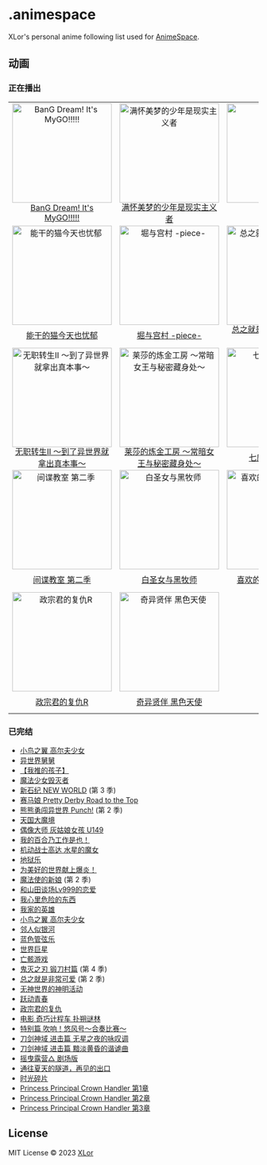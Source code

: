 # .animespace

XLor's personal anime following list used for [AnimeSpace](https://github.com/yjl9903/AnimeSpace).

## 动画

<!-- __inject_start__ -->
### 正在播出

<table><tbody>
<tr><td align="center"><a href="https://bangumi.tv/subject/428735"><img src="https://lain.bgm.tv/pic/cover/l/e7/a7/428735_1v11n.jpg" alt="BanG Dream! It's MyGO!!!!!" style="height:200px;" /></a><div style="display:flex;align-items:center;justify-content:center;height:2em;padding:4px;"><a href="https://bangumi.tv/subject/428735"">BanG Dream! It's MyGO!!!!!</a></div></td><td align="center"><a href="https://bangumi.tv/subject/408351"><img src="https://lain.bgm.tv/pic/cover/l/34/17/408351_R44A4.jpg" alt="满怀美梦的少年是现实主义者" style="height:200px;" /></a><div style="display:flex;align-items:center;justify-content:center;height:2em;padding:4px;"><a href="https://bangumi.tv/subject/408351"">满怀美梦的少年是现实主义者</a></div></td><td align="center"><a href="https://bangumi.tv/subject/333979"><img src="https://lain.bgm.tv/pic/cover/l/68/ea/333979_lG5Gt.jpg" alt="谎言游戏" style="height:200px;" /></a><div style="display:flex;align-items:center;justify-content:center;height:2em;padding:4px;"><a href="https://bangumi.tv/subject/333979"">谎言游戏</a></div></td><td align="center"><a href="https://bangumi.tv/subject/425591"><img src="https://lain.bgm.tv/pic/cover/l/6b/c0/425591_SI26V.jpg" alt="不死少女 杀人笑剧" style="height:200px;" /></a><div style="display:flex;align-items:center;justify-content:center;height:2em;padding:4px;"><a href="https://bangumi.tv/subject/425591"">不死少女 杀人笑剧</a></div></td></tr>
<tr><td align="center"><a href="https://bangumi.tv/subject/384672"><img src="https://lain.bgm.tv/pic/cover/l/b2/54/384672_mkgkn.jpg" alt="能干的猫今天也忧郁" style="height:200px;" /></a><div style="display:flex;align-items:center;justify-content:center;height:2em;padding:4px;"><a href="https://bangumi.tv/subject/384672"">能干的猫今天也忧郁</a></div></td><td align="center"><a href="https://bangumi.tv/subject/425992"><img src="https://lain.bgm.tv/pic/cover/l/75/b2/425992_kV5CF.jpg" alt="堀与宫村 -piece-" style="height:200px;" /></a><div style="display:flex;align-items:center;justify-content:center;height:2em;padding:4px;"><a href="https://bangumi.tv/subject/425992"">堀与宫村 -piece-</a></div></td><td align="center"><a href="https://bangumi.tv/subject/441233"><img src="https://lain.bgm.tv/pic/cover/l/5a/24/441233_nJ7Do.jpg" alt="总之就是非常可爱 女子高中篇" style="height:200px;" /></a><div style="display:flex;align-items:center;justify-content:center;height:2em;padding:4px;"><a href="https://bangumi.tv/subject/441233"">总之就是非常可爱 女子高中篇</a></div></td><td align="center"><a href="https://bangumi.tv/subject/414461"><img src="https://lain.bgm.tv/pic/cover/l/c0/fe/414461_9BW1L.jpg" alt="僵尸百分百～在成为僵尸前要做的100件事～" style="height:200px;" /></a><div style="display:flex;align-items:center;justify-content:center;height:2em;padding:4px;"><a href="https://bangumi.tv/subject/414461"">僵尸百分百～在成为僵尸前要做的100件事～</a></div></td></tr>
<tr><td align="center"><a href="https://bangumi.tv/subject/373247"><img src="https://lain.bgm.tv/pic/cover/l/cf/55/373247_RKvIl.jpg" alt="无职转生Ⅱ ～到了异世界就拿出真本事～" style="height:200px;" /></a><div style="display:flex;align-items:center;justify-content:center;height:2em;padding:4px;"><a href="https://bangumi.tv/subject/373247"">无职转生Ⅱ ～到了异世界就拿出真本事～</a></div></td><td align="center"><a href="https://bangumi.tv/subject/425236"><img src="https://lain.bgm.tv/pic/cover/l/bb/bf/425236_3CtyP.jpg" alt="莱莎的炼金工房 ～常暗女王与秘密藏身处～" style="height:200px;" /></a><div style="display:flex;align-items:center;justify-content:center;height:2em;padding:4px;"><a href="https://bangumi.tv/subject/425236"">莱莎的炼金工房 ～常暗女王与秘密藏身处～</a></div></td><td align="center"><a href="https://bangumi.tv/subject/362006"><img src="https://lain.bgm.tv/pic/cover/l/4c/b3/362006_A52M3.jpg" alt="七魔剑支配天下" style="height:200px;" /></a><div style="display:flex;align-items:center;justify-content:center;height:2em;padding:4px;"><a href="https://bangumi.tv/subject/362006"">七魔剑支配天下</a></div></td><td align="center"><a href="https://bangumi.tv/subject/410203"><img src="https://lain.bgm.tv/pic/cover/l/e6/62/410203_mDDq8.jpg" alt="AI电子基因" style="height:200px;" /></a><div style="display:flex;align-items:center;justify-content:center;height:2em;padding:4px;"><a href="https://bangumi.tv/subject/410203"">AI电子基因</a></div></td></tr>
<tr><td align="center"><a href="https://bangumi.tv/subject/428418"><img src="https://lain.bgm.tv/pic/cover/l/a8/e9/428418_INzI8.jpg" alt="间谍教室 第二季" style="height:200px;" /></a><div style="display:flex;align-items:center;justify-content:center;height:2em;padding:4px;"><a href="https://bangumi.tv/subject/428418"">间谍教室 第二季</a></div></td><td align="center"><a href="https://bangumi.tv/subject/387822"><img src="https://lain.bgm.tv/pic/cover/l/0f/0b/387822_nHUhn.jpg" alt="白圣女与黑牧师" style="height:200px;" /></a><div style="display:flex;align-items:center;justify-content:center;height:2em;padding:4px;"><a href="https://bangumi.tv/subject/387822"">白圣女与黑牧师</a></div></td><td align="center"><a href="https://bangumi.tv/subject/415182"><img src="https://lain.bgm.tv/pic/cover/l/65/04/415182_yQYFE.jpg" alt="喜欢的人忘记戴眼镜了" style="height:200px;" /></a><div style="display:flex;align-items:center;justify-content:center;height:2em;padding:4px;"><a href="https://bangumi.tv/subject/415182"">喜欢的人忘记戴眼镜了</a></div></td><td align="center"><a href="https://bangumi.tv/subject/389772"><img src="https://lain.bgm.tv/pic/cover/l/dc/2a/389772_5Op0M.jpg" alt="幻日夜羽 -镜中晖光-" style="height:200px;" /></a><div style="display:flex;align-items:center;justify-content:center;height:2em;padding:4px;"><a href="https://bangumi.tv/subject/389772"">幻日夜羽 -镜中晖光-</a></div></td></tr>
<tr><td align="center"><a href="https://bangumi.tv/subject/376433"><img src="https://lain.bgm.tv/pic/cover/l/37/da/376433_EhTZ4.jpg" alt="政宗君的复仇R" style="height:200px;" /></a><div style="display:flex;align-items:center;justify-content:center;height:2em;padding:4px;"><a href="https://bangumi.tv/subject/376433"">政宗君的复仇R</a></div></td><td align="center"><a href="https://bangumi.tv/subject/401301"><img src="https://lain.bgm.tv/pic/cover/l/0f/dc/401301_Qr1Xk.jpg" alt="奇异贤伴 黑色天使" style="height:200px;" /></a><div style="display:flex;align-items:center;justify-content:center;height:2em;padding:4px;"><a href="https://bangumi.tv/subject/401301"">奇异贤伴 黑色天使</a></div></td><td></td><td></td></tr>
</tbody></table>

### 已完结

+ [小鸟之翼 高尔夫少女](https://bangumi.tv/subject/354682)
+ [异世界舅舅](https://bangumi.tv/subject/339326)
+ [【我推的孩子】](https://bangumi.tv/subject/386809)
+ [魔法少女毁灭者](https://bangumi.tv/subject/349039)
+ [新石纪 NEW WORLD](https://bangumi.tv/subject/363101) (第 3 季)
+ [赛马娘 Pretty Derby Road to the Top](https://bangumi.tv/subject/380448)
+ [熊熊勇闯异世界 Punch!](https://bangumi.tv/subject/323651) (第 2 季)
+ [天国大魔境](https://bangumi.tv/subject/404804)
+ [偶像大师 灰姑娘女孩 U149](https://bangumi.tv/subject/376703)
+ [我的百合乃工作是也！](https://bangumi.tv/subject/381666)
+ [机动战士高达 水星的魔女](https://bangumi.tv/subject/403238)
+ [地狱乐](https://bangumi.tv/subject/325808)
+ [为美好的世界献上爆炎！](https://bangumi.tv/subject/385209)
+ [魔法使的新娘](https://bangumi.tv/subject/399820) (第 2 季)
+ [和山田谈场Lv999的恋爱](https://bangumi.tv/subject/395684)
+ [我心里危险的东西](https://bangumi.tv/subject/394260)
+ [我家的英雄](https://bangumi.tv/subject/388067)
+ [小鸟之翼 高尔夫少女](https://bangumi.tv/subject/389998)
+ [邻人似银河](https://bangumi.tv/subject/379442)
+ [蓝色管弦乐](https://bangumi.tv/subject/377769)
+ [世界巨星](https://bangumi.tv/subject/409088)
+ [亡骸游戏](https://bangumi.tv/subject/408013)
+ [鬼灭之刃 锻刀村篇](https://bangumi.tv/subject/369768) (第 4 季)
+ [总之就是非常可爱](https://bangumi.tv/subject/355798) (第 2 季)
+ [无神世界的神明活动](https://bangumi.tv/subject/377607)
+ [跃动青春](https://bangumi.tv/subject/357961)
+ [政宗君的复仇](https://bangumi.tv/subject/185762)
+ [电影 奇巧计程车 扑朔谜林](https://bangumi.tv/subject/363414)
+ [特别篇 吹响！悠风号～合奏比赛～](https://bangumi.tv/subject/386195)
+ [刀剑神域 进击篇 无星之夜的咏叹调](https://bangumi.tv/subject/315375)
+ [刀剑神域 进击篇 黯淡黄昏的谐谑曲](https://bangumi.tv/subject/355004)
+ [摇曳露营△ 剧场版](https://bangumi.tv/subject/262898)
+ [通往夏天的隧道，再见的出口](https://bangumi.tv/subject/362575)
+ [时光碎片](https://bangumi.tv/subject/277727)
+ [Princess Principal Crown Handler 第1章](https://bangumi.tv/subject/244928)
+ [Princess Principal Crown Handler 第2章](https://bangumi.tv/subject/244929)
+ [Princess Principal Crown Handler 第3章](https://bangumi.tv/subject/244930)
<!-- __inject_end__ -->

## License

MIT License © 2023 [XLor](https://github.com/yjl9903)
